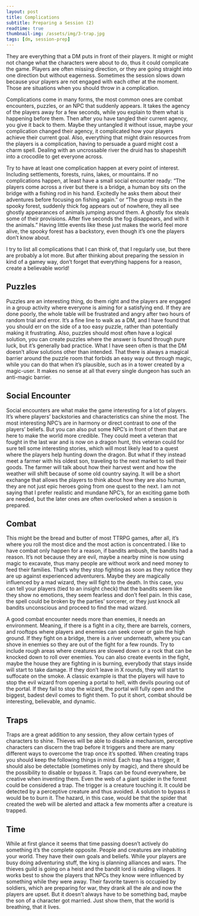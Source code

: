 ```yaml
---
layout: post
title: Complications
subtitle: Preparing a Session (2)
readtime: true
thumbnail-img: /assets/img/3-trap.jpg
tags: [dm, session-prep]
---
```


They are everything that a DM puts in front of their players. It might or might not change what the characters were about to do, thus it could complicate the game. Players are often missing direction, or they are going straight into one direction but without eagerness. Sometimes the session slows down because your players are not engaged with each other at the moment. Those are situations when you should throw in a complication. 

Complications come in many forms, the most common ones are combat encounters, puzzles, or an NPC that suddenly appears. It takes the agency of the players away for a few seconds, while you explain to them what is happening before them. Then after you have tangled their current agency, you give it back to them. Maybe they untangled it without issue, maybe your complication changed their agency, it complicated how your players achieve their current goal. Also, everything that might drain resources from the players is a complication, having to persuade a guard might cost a charm spell. Dealing with an uncrossable river the druid has to shapeshift into a crocodile to get everyone across.

Try to have at least one complication happen at every point of interest. Including settlements, forests, ruins, lakes, or mountains. If no complications happen, at least have a small social encounter ready: “The players come across a river but there is a bridge, a human boy sits on the bridge with a fishing rod in his hand. Excitedly he asks them about their adventures before focusing on fishing again.” or “The group rests in the spooky forest, suddenly thick fog appears out of nowhere, they all see ghostly appearances of animals jumping around them. A ghostly fox steals some of their provisions. After five seconds the fog disappears, and with it the animals.” Having little events like these just makes the world feel more alive, the spooky forest has a backstory, even though it’s one the players don’t know about.

I try to list all complications that I can think of, that I regularly use, but there are probably a lot more. But after thinking about preparing the session in kind of a gamey way, don’t forget that everything happens for a reason, create a believable world! 


## Puzzles

Puzzles are an interesting thing, do them right and the players are engaged in a group activity where everyone is aiming for a satisfying end. If they are done poorly, the whole table will be frustrated and angry after two hours of random trial and error. It’s a fine line to walk as a DM, and I have found that you should err on the side of a too easy puzzle, rather than potentially making it frustrating. Also, puzzles should most often have a logical solution, you can create puzzles where the answer is found through pure luck, but it’s generally bad practice. What I have seen often is that the DM doesn’t allow solutions other than intended. That there is always a magical barrier around the puzzle room that forbids an easy way out through magic, while you can do that when it’s plausible, such as in a tower created by a magic-user. It makes no sense at all that every single dungeon has such an anti-magic barrier.  

## Social Encounter

Social encounters are what make the game interesting for a lot of players. It’s where players’ backstories and characteristics can shine the most. The most interesting NPC’s are in harmony or direct contrast to one of the players’ beliefs. But you can also put some NPC’s in front of them that are here to make the world more credible. They could meet a veteran that fought in the last war and is now on a dragon hunt, this veteran could for sure tell some interesting stories, which will most likely lead to a quest where the players help hunting down the dragon. But what if they instead meet a farmer with his oldest son, traveling to the next market to sell their goods. The farmer will talk about how their harvest went and how the weather will shift because of some old country saying. It will be a short exchange that allows the players to think about how they are also human, they are not just epic heroes going from one quest to the next. 
I am not saying that I prefer realistic and mundane NPC’s, for an exciting game both are needed, but the later ones are often overlooked when a session is prepared. 

## Combat

This might be the bread and butter of most TTRPG games, after all, it’s where you roll the most dice and the most action is concentrated. I like to have combat only happen for a reason, if bandits ambush, the bandits had a reason. It’s not because they are evil, maybe a nearby mine is now using magic to excavate, thus many people are without work and need money to feed their families. That’s why they stop fighting as soon as they notice they are up against experienced adventurers. Maybe they are magically influenced by a mad wizard, they will fight to the death. In this case, you can tell your players (tied to an insight check) that the bandits seem like they show no emotions, they seem fearless and don’t feel pain. In this case, the spell could be broken by the parties’ sorcerer, or they just knock all bandits unconscious and proceed to find the mad wizard. 

A good combat encounter needs more than enemies, it needs an environment. Meaning, if there is a fight in a city, there are barrels, corners, and rooftops where players and enemies can seek cover or gain the high ground. If they fight on a bridge, there is a river underneath, where you can shove in enemies so they are out of the fight for a few rounds. Try to include rough areas where creatures are slowed down or a rock that can be knocked down to roll over enemies. 
You can also create events in the fight, maybe the house they are fighting in is burning, everybody that stays inside will start to take damage. If they don’t leave in X rounds, they will start to suffocate on the smoke. A classic example is that the players will have to stop the evil wizard from opening a portal to hell, with devils pouring out of the portal. If they fail to stop the wizard, the portal will fully open and the biggest, badest devil comes to fight them. 
To put it short, combat should be interesting, believable, and dynamic. 

## Traps
Traps are a great addition to any session, they allow certain types of characters to shine. Thieves will be able to disable a mechanism, perceptive characters can discern the trap before it triggers and there are many different ways to overcome the trap once it’s spotted. When creating traps you should keep the following things in mind. Each trap has a trigger, it should also be detectable (sometimes only by magic), and there should be the possibility to disable or bypass it. Traps can be found everywhere, be creative when inventing them. Even the web of a giant spider in the forest could be considered a trap. The trigger is a creature touching it. It could be detected by a perceptive creature and thus avoided. A solution to bypass it would be to burn it. The hazard, in this case, would be that the spider that created the web will be alerted and attack a few moments after a creature is trapped. 

## Time

While at first glance it seems that time passing doesn’t actively do something it’s the complete opposite. People and creatures are inhabiting your world. They have their own goals and beliefs. While your players are busy doing adventuring stuff, the king is planning alliances and wars. The thieves guild is going on a heist and the bandit lord is raiding villages. It works best to show the players that NPCs they know were influenced by something while they were away. Their favorite tavern is occupied by soldiers, which are preparing for war, they drank all the ale and now the players are upset. But it doesn’t always have to be something bad, maybe the son of a character got married. Just show them, that the world is breathing, that it lives.

